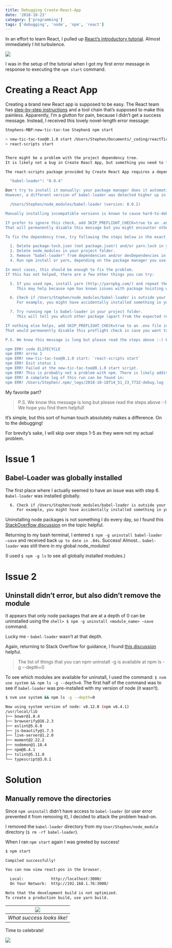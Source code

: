 ```yaml
---
title: Debugging Create-React-App
date: '2018-10-23'
category: ['programming']
tags: ['debugging', 'node', 'npm', 'react']
---
```


In an effort to learn React, I pulled up [React’s introductory tutorial](https://reactjs.org/tutorial/tutorial.html). Almost immediately I hit turbulence.

![](./turbulence.gif)

I was in the setup of the tutorial when I got my first error message in response to executing the `npm start` command.

# Creating a React App

Creating a brand new React app is supposed to be easy. The React team has [step-by-step instructions](https://reactjs.org/docs/create-a-new-react-app.html) and a tool chain that’s supposed to make this painless. Apparently, I’m a glutton for pain, because I didn’t get a success message. Instead, I received this lovely novel-length error message:

```bash
Stephens-MBP:new-tic-tac-toe Stephen$ npm start

> new-tic-tac-toe@0.1.0 start /Users/Stephen/Documents/_coding/reactTicTacToe/new-tic-tac-toe
> react-scripts start


There might be a problem with the project dependency tree.
It is likely not a bug in Create React App, but something you need to fix locally.

The react-scripts package provided by Create React App requires a dependency:

  "babel-loader": "8.0.4"

Don't try to install it manually: your package manager does it automatically.
However, a different version of babel-loader was detected higher up in the tree:

  /Users/Stephen/node_modules/babel-loader (version: 8.0.2)

Manually installing incompatible versions is known to cause hard-to-debug issues.

If prefer to ignore this check, add SKIP_PREFLIGHT_CHECK=true to an .env file in your project.
That will permanently disable this message but you might encounter other issues.

To fix the dependency tree, try following the steps below in the exact order:

  1. Delete package-lock.json (not package.json!) and/or yarn.lock in your project folder.
  2. Delete node_modules in your project folder.
  3. Remove "babel-loader" from dependencies and/or devDependencies in the package.json file in your project folder.
  4. Run npm install or yarn, depending on the package manager you use.

In most cases, this should be enough to fix the problem.
If this has not helped, there are a few other things you can try:

  5. If you used npm, install yarn (http://yarnpkg.com/) and repeat the above steps with it instead.
     This may help because npm has known issues with package hoisting which may get resolved in future versions.

  6. Check if /Users/Stephen/node_modules/babel-loader is outside your project directory.
     For example, you might have accidentally installed something in your home folder.

  7. Try running npm ls babel-loader in your project folder.
     This will tell you which other package (apart from the expected react-scripts) installed babel-loader.

If nothing else helps, add SKIP_PREFLIGHT_CHECK=true to an .env file in your project.
That would permanently disable this preflight check in case you want to proceed anyway.

P.S. We know this message is long but please read the steps above :-) We hope you find them helpful!

npm ERR! code ELIFECYCLE
npm ERR! errno 1
npm ERR! new-tic-tac-toe@0.1.0 start: `react-scripts start`
npm ERR! Exit status 1
npm ERR! Failed at the new-tic-tac-toe@0.1.0 start script.
npm ERR! This is probably not a problem with npm. There is likely additional logging output above.
npm ERR! A complete log of this run can be found in:
npm ERR! /Users/Stephen/.npm/_logs/2018-10-18T14_51_23_773Z-debug.log
```

My favorite part?

> P.S. We know this message is long but please read the steps above :-) We hope you find them helpful!

It’s simple, but this sort of human touch absolutely makes a difference. On to the debugging!

For brevity’s sake, I will skip over steps 1-5 as they were not my actual problem.

# Issue 1

## Babel-Loader was globally installed

The first place where I actually seemed to have an issue was with step 6. `Babel-loader` was installed globally.

```bash
  6. Check if /Users/Stephen/node_modules/babel-loader is outside your project directory.
     For example, you might have accidentally installed something in your home folder.
```

Uninstalling node packages is not something I do every day, so I found this [StackOverflow discussion](https://stackoverflow.com/questions/13066532/how-to-uninstall-npm-modules-in-node-js/13066677) on the topic helpful.

Returning to my bash terminal, I entered `$ npm -g uninstall babel-loader —save` and received back `up to date in .04s`. Success! Almost... `babel-loader` was still there in my global node_modules!

(I used `$ npm -g ls` to see all globally installed modules.)

# Issue 2

## Uninstall didn’t error, but also didn’t remove the module

It appears that only node packages that are at a depth of 0 can be uninstalled using the `shell> $ npm -g uninstall <module_name> —save` command.

Lucky me - `babel-loader` wasn’t at that depth.

Again, returning to Stack Overflow for guidance, I found [this discussion](https://stackoverflow.com/questions/47763783/cant-uninstall-global-npm-packages-after-installing-nvm) helpful.

> The list of things that you can npm uninstall -g is available at npm ls -g --depth=0

To see which modules are available for uninstall, I used the command: `$ nvm use system && npm ls -g --depth=0`. The first half of the command was to see if `babel-loader` was pre-installed with my version of node (it wasn’t).

```bash
$ nvm use system && npm ls -g --depth=0

Now using system version of node: v8.12.0 (npm v6.4.1)
/usr/local/lib
├── bower@1.8.4
├── browserify@16.2.3
├── eslint@5.6.0
├── js-beautify@1.7.5
├── live-server@1.2.0
├── moment@2.22.2
├── nodemon@1.18.4
├── npm@6.4.1
├── tslint@5.11.0
└── typescript@3.0.1
```

# Solution

## Manually remove the directories

Since `npm uninstall` didn’t have access to `babel-loader` (or user error prevented it from removing it), I decided to attack the problem head-on.

I removed the `babel-loader` directory from my `User/Stephen/node_module` directory (`$ rm -rf babel-loader`).

When I ran `npm start` again I was greeted by success!

```bash
$ npm start

Compiled successfully!

You can now view react-pos in the browser.

  Local:            http://localhost:3000/
  On Your Network:  http://192.168.1.76:3000/

Note that the development build is not optimized.
To create a production build, use yarn build.
```

|  ![](./react-success.png)  |
| :------------------------: |
| _What success looks like!_ |

Time to celebrate!

![](./glitter.gif)
